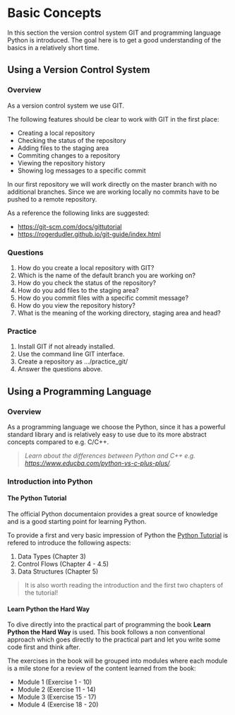# Basic Concepts

In this section the version control system GIT and programming language Python is introduced.
The goal here is to get a good understanding of the basics in a relatively short time.

## Using a Version Control System

### Overview

As a version control system we use GIT.

The following features should be clear to work with GIT in the first place:

* Creating a local repository
* Checking the status of the repository
* Adding files to the staging area
* Commiting changes to a repository
* Viewing the repository history
* Showing log messages to a specific commit

In our first repository we will work directly on the master branch with no 
additional branches. Since we are working locally no commits have to be pushed to a remote repository.

As a reference the following links are suggested: 
* https://git-scm.com/docs/gittutorial
* https://rogerdudler.github.io/git-guide/index.html

### Questions

1. How do you create a local repository with GIT?
1. Which is the name of the default branch you are working on?
1. How do you check the status of the repository?
1. How do you add files to the staging area?
1. How do you commit files with a specific commit message?
1. How do you view the repository history?
1. What is the meaning of the working directory, staging area and head?

### Practice

1. Install GIT if not already installed.
2. Use the command line GIT interface.
3. Create a repository as .../practice_git/
4. Answer the questions above.

## Using a Programming Language

### Overview

As a programming language we choose the Python, since it has a powerful standard library and is relatively easy to use due to its more abstract concepts compared to e.g. C/C++.

> _Learn about the differences between Python and C++ e.g. https://www.educba.com/python-vs-c-plus-plus/._

### Introduction into Python

#### The Python Tutorial

The official Python documentaion provides a great source of knowledge and is a good starting point for learning Python.

To provide a first and very basic impression of Python the [Python Tutorial](https://docs.python.org/3/tutorial/index.html) is refered to introduce the following aspects:

1. Data Types (Chapter 3)
2. Control Flows (Chapter 4 - 4.5)
3. Data Structures (Chapter 5)

> It is also worth reading the introduction and the first two chapters of the tutorial!  

#### Learn Python the Hard Way

To dive directly into the practical part of programming the book __Learn Python the Hard Way__ is used. This book follows a non conventional approach which goes directly to the practical part and let you write some code first and think after.  

The exercises in the book will be grouped into modules where each module is a mile stone for a review of the content learned from the book:

* Module 1 (Exercise 1 - 10)
* Module 2 (Exercise 11 - 14)
* Module 3 (Exercise 15 - 17)
* Module 4 (Exercise 18 - 20)
